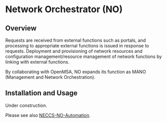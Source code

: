 # Network Orchestrator  (NO)

## Overview
Requests are received from external functions such as portals, and processing to appropriate external functions is issued in response to requests. Deployment and provisioning of network resources and configuration management/resource management of network functions by linking with external functions.

By collaborating with OpenMSA, NO expands its function as MANO (Management and Network Orchestration).

## Installation and Usage
Under construction.

Please see also [NECCS-NO-Automation](https://github.com/NAL-SupportTeam/NECCS-NO-Automation).
